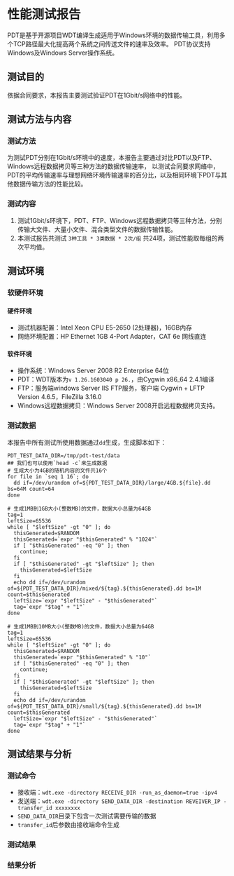 # 性能测试报告
PDT是基于开源项目WDT编译生成适用于Windows环境的数据传输工具，利用多个TCP路径最大化提高两个系统之间传送文件的速率及效率。
PDT协议支持Windows及Windows Server操作系统。

## 测试目的
依据合同要求，本报告主要测试验证PDT在1Gbit/s网络中的性能。

## 测试方法与内容
### 测试方法
为测试PDT分别在1Gbit/s环境中的速度，本报告主要通过对比PDT以及FTP、Windows远程数据拷贝等三种方法的数据传输速率，
以测试合同要求网络中，PDT的平均传输速率与理想网络环境传输速率的百分比，以及相同环境下PDT与其他数据传输方法的性能比较。

### 测试内容
1. 测试1Gbit/s环境下，PDT、FTP、Windows远程数据拷贝等三种方法，分别传输大文件、大量小文件、混合类型文件的数据传输性能。
2. 本测试报告共测试 `3种工具 * 3类数据 * 2次/组` 共24项，测试性能取每组的两次平均值。

## 测试环境
### 软硬件环境
#### 硬件环境
 - 测试机器配置：Intel Xeon CPU E5-2650 (2处理器)，16GB内存
 - 网络环境配置：HP Ethernet 1GB 4-Port Adapter，CAT 6e 网线直连

#### 软件环境
 - 操作系统：Windows Server 2008 R2 Enterprise 64位
 - PDT：WDT版本为`v 1.26.1603040 p 26.`，由Cygwin x86\_64 2.4.1编译
 - FTP：服务端windows Server IIS FTP服务，客户端 Cygwin + LFTP Version 4.6.5，FileZilla 3.16.0
 - Windows远程数据拷贝：Windows Server 2008开启远程数据拷贝支持。

### 测试数据
本报告中所有测试所使用数据通过`dd`生成，生成脚本如下：
``` shell
PDT_TEST_DATA_DIR=/tmp/pdt-test/data
## 我们也可以使用`head -c`来生成数据
# 生成大小为4GB的随机内容的文件共16个
for file in `seq 1 16`; do
  dd if=/dev/urandom of=${PDT_TEST_DATA_DIR}/large/4GB.${file}.dd bs=64M count=64
done

# 生成1MB到1GB大小(整数MB)的文件，数据大小总量为64GB
tag=1
leftSize=65536
while [ "$leftSize" -gt "0" ]; do
  thisGenerated=$RANDOM
  thisGenerated=`expr "$thisGenerated" % "1024"`
  if [ "$thisGenerated" -eq "0" ]; then
    continue;
  fi
  if [ "$thisGenerated" -gt "$leftSize" ]; then
    thisGenerated=$leftSize
  fi
  echo dd if=/dev/urandom of=${PDT_TEST_DATA_DIR}/mixed/${tag}.${thisGenerated}.dd bs=1M count=$thisGenerated
  leftSize=`expr "$leftSize" - "$thisGenerated"`
  tag=`expr "$tag" + "1"`
done

# 生成1MB到10MB大小(整数MB)的文件，数据大小总量为64GB
tag=1
leftSize=65536
while [ "$leftSize" -gt "0" ]; do
  thisGenerated=$RANDOM
  thisGenerated=`expr "$thisGenerated" % "10"`
  if [ "$thisGenerated" -eq "0" ]; then
    continue;
  fi
  if [ "$thisGenerated" -gt "$leftSize" ]; then
    thisGenerated=$leftSize
  fi
  echo dd if=/dev/urandom of=${PDT_TEST_DATA_DIR}/small/${tag}.${thisGenerated}.dd bs=1M count=$thisGenerated
  leftSize=`expr "$leftSize" - "$thisGenerated"`
  tag=`expr "$tag" + "1"`
done
```

## 测试结果与分析
### 测试命令
- 接收端：`wdt.exe -directory RECEIVE_DIR -run_as_daemon=true -ipv4`
- 发送端：`wdt.exe -directory SEND_DATA_DIR -destination REVEIVER_IP -transfer_id xxxxxxxx`
- `SEND_DATA_DIR`目录下包含一次测试需要传输的数据
- `transfer_id`后参数由接收端命令生成

### 测试结果

### 结果分析
